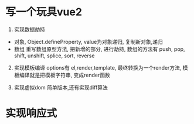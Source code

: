 # 写一个玩具vue2

1. 实现数据劫持
- 对象, Object.defineProperty, value为对象递归, 复制新对象,递归
- 数组 重写数组原型方法, 把新增的部分, 进行劫持, 数组的方法有 push, pop, shift, unshift, splice, sort, reverse
2. 实现模板编译
options有 el,render,template, 最终转换为一个render方法, 
模板编译就是把模板字符串, 变成render函数

3. 实现虚拟dom
简单版本,还有实现diff算法
 

# 实现响应式




